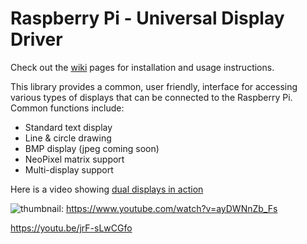# Raspberry Pi - Universal Display Driver

Check out the [wiki](https://github.com/wryan67/udd_rpi_lib/wiki) pages for installation and usage instructions.

This library provides a common, user friendly, interface for accessing various types of displays that can be connected to the Raspberry Pi.  Common functions include:

* Standard text display 
* Line & circle drawing
* BMP display (jpeg coming soon)
* NeoPixel matrix support 
* Multi-display support

Here is a video showing [dual displays in action](https://www.youtube.com/watch?v=ayDWNnZb_Fs)

![thumbnail](https://raw.githubusercontent.com/wryan67/udd_rpi_lib/master/images/2displays.jpg): https://www.youtube.com/watch?v=ayDWNnZb_Fs

https://youtu.be/jrF-sLwCGfo
